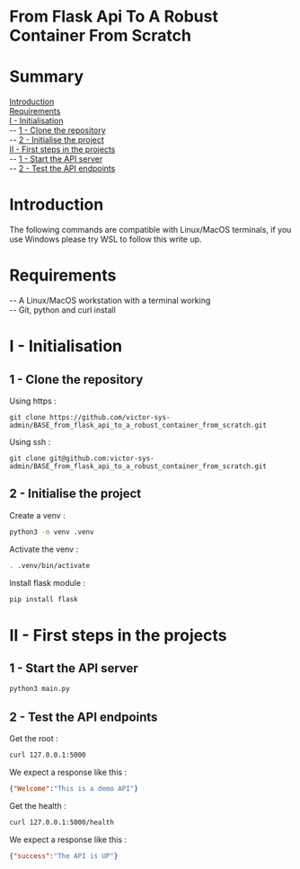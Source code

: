 # From Flask Api To A Robust Container From Scratch

# Summary

[Introduction](#introduction)<br>
[Requirements](#requirements)<br>
[I - Initialisation](#i---initialisation)<br>
-- [1 - Clone the repository](#1---clone-the-repository)<br>
-- [2 - Initialise the project](#2---initialise-the-project)<br>
[II - First steps in the projects](#ii---first-steps-in-the-projects)<br>
-- [1 - Start the API server](#1---start-the-api-server)<br>
-- [2 - Test the API endpoints](#2---test-the-api-endpoints)

# Introduction

The following commands are compatible with Linux/MacOS terminals, if you use 
Windows please try WSL to follow this write up.

# Requirements

-- A Linux/MacOS workstation with a terminal working<br>
-- Git, python and curl install<br>

# I - Initialisation

## 1 - Clone the repository

Using https :
```
git clone https://github.com/victor-sys-admin/BASE_from_flask_api_to_a_robust_container_from_scratch.git
```

Using ssh :
```
git clone git@github.com:victor-sys-admin/BASE_from_flask_api_to_a_robust_container_from_scratch.git
```

## 2 - Initialise the project

Create a venv :
```sh
python3 -m venv .venv
```

Activate the venv :
```sh
. .venv/bin/activate
```

Install flask module :
```sh
pip install flask
```

# II - First steps in the projects

## 1 - Start the API server

```sh
python3 main.py
```

## 2 - Test the API endpoints

Get the root :
```sh
curl 127.0.0.1:5000
```

We expect a response like this :
```json
{"Welcome":"This is a demo API"}
```

Get the health :
```sh
curl 127.0.0.1:5000/health
```

We expect a response like this :
```json
{"success":"The API is UP"}
```
